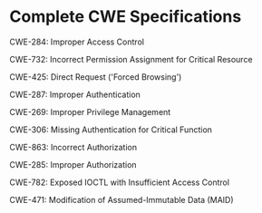 

# Complete CWE Specifications

CWE-284: Improper Access Control

CWE-732: Incorrect Permission Assignment for Critical Resource

CWE-425: Direct Request ('Forced Browsing')

CWE-287: Improper Authentication

CWE-269: Improper Privilege Management

CWE-306: Missing Authentication for Critical Function

CWE-863: Incorrect Authorization

CWE-285: Improper Authorization

CWE-782: Exposed IOCTL with Insufficient Access Control

CWE-471: Modification of Assumed-Immutable Data (MAID)
